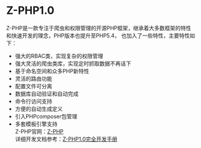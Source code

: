 # Z-PHP1.0
Z-PHP是一款专注于爬虫和权限管理的开源PHP框架，继承着大多数框架的特性和快速开发的理念，PHP版本也提升至PHP5.4， 也加入了一些特性，主要特性如下：<br>
* 强大的RBAC类，实现复杂的权限管理
* 强大灵活的爬虫类库，实现定时抓取数据不再话下
* 基于命名空间和众多PHP新特性
* 灵活的路由功能
* 配置文件可分离
* 数据库自动验证和自动完成
* 命令行访问支持
* 方便的自动生成定义
* 引入PHPcomposer包管理
* 多套模板引擎支持<br>
Z-PHP官网：[Z-PHP](http://zphp.5lazy.cn "Z-PHP")
<br>详细开发文档参考：[Z-PHP1.0完全开发手册](http://zphp.5lazy.cn "Z-PHP1.0")